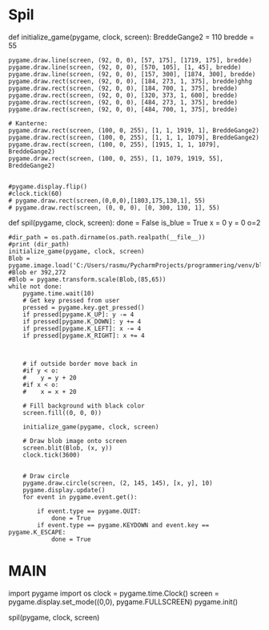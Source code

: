 # Spil

def initialize_game(pygame, clock, screen):
    BreddeGange2 = 110
    bredde = 55


    pygame.draw.line(screen, (92, 0, 0), [57, 175], [1719, 175], bredde)
    pygame.draw.line(screen, (92, 0, 0), [570, 105], [1, 45], bredde)
    pygame.draw.line(screen, (92, 0, 0), [157, 300], [1874, 300], bredde)
    pygame.draw.rect(screen, (92, 0, 0), [184, 273, 1, 375], bredde)ghhg
    pygame.draw.rect(screen, (92, 0, 0), [184, 700, 1, 375], bredde)
    pygame.draw.rect(screen, (92, 0, 0), [320, 373, 1, 600], bredde)
    pygame.draw.rect(screen, (92, 0, 0), [484, 273, 1, 375], bredde)
    pygame.draw.rect(screen, (92, 0, 0), [484, 700, 1, 375], bredde)

    # Kanterne:
    pygame.draw.rect(screen, (100, 0, 255), [1, 1, 1919, 1], BreddeGange2)
    pygame.draw.rect(screen, (100, 0, 255), [1, 1, 1, 1079], BreddeGange2)
    pygame.draw.rect(screen, (100, 0, 255), [1915, 1, 1, 1079], BreddeGange2)
    pygame.draw.rect(screen, (100, 0, 255), [1, 1079, 1919, 55], BreddeGange2)


    #pygame.display.flip()
    #clock.tick(60)
    # pygame.draw.rect(screen,(0,0,0),[1803,175,130,1], 55)
    # pygame.draw.rect(screen, (0, 0, 0), [0, 300, 130, 1], 55)


def spil(pygame, clock, screen):
    done = False
    is_blue = True
    x = 0
    y = 0
    o=2
    

    #dir_path = os.path.dirname(os.path.realpath(__file__))
    #print (dir_path)
    initialize_game(pygame, clock, screen)
    Blob = pygame.image.load('C:/Users/rasmu/PycharmProjects/programmering/venv/blob2.png')
    #Blob er 392,272
    #Blob = pygame.transform.scale(Blob,(85,65))
    while not done:
        pygame.time.wait(10)
        # Get key pressed from user
        pressed = pygame.key.get_pressed()
        if pressed[pygame.K_UP]: y -= 4
        if pressed[pygame.K_DOWN]: y += 4
        if pressed[pygame.K_LEFT]: x -= 4
        if pressed[pygame.K_RIGHT]: x += 4



        # if outside border move back in
        #if y < o:
        #    y = y + 20
        #if x < o:
        #    x = x + 20

        # Fill background with black color
        screen.fill((0, 0, 0))

        initialize_game(pygame, clock, screen)

        # Draw blob image onto screen
        screen.blit(Blob, (x, y))
        clock.tick(3600)


        # Draw circle
        pygame.draw.circle(screen, (2, 145, 145), [x, y], 10)
        pygame.display.update()
        for event in pygame.event.get():

            if event.type == pygame.QUIT:
                done = True
            if event.type == pygame.KEYDOWN and event.key == pygame.K_ESCAPE:
                done = True


# MAIN
import pygame
import os
clock = pygame.time.Clock()
screen = pygame.display.set_mode((0,0), pygame.FULLSCREEN)
pygame.init()


spil(pygame, clock, screen)
